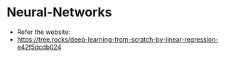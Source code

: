 # Neural-Networks

* Refer the website:
* https://tree.rocks/deep-learning-from-scratch-by-linear-regression-e42f5dcdb024
